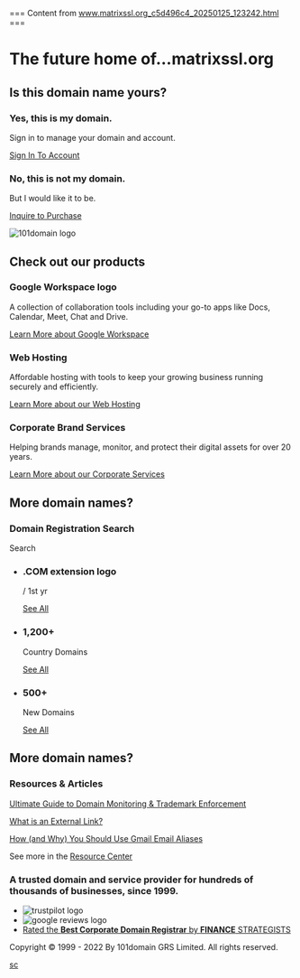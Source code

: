 === Content from www.matrixssl.org_c5d496c4_20250125_123242.html ===


# The future home of...**matrixssl.org**

## Is this domain name yours?

### Yes, this is my domain.

Sign in to manage your domain and account.

[Sign In To Account](https://my.101domain.com?utm_campaign=parked-page&utm_medium=referral&utm_source=matrixssl.org&utm_term=sign-in)

### No, this is not my domain.

But I would like it to be.

[Inquire to Purchase](https://www.101domain.com/domain_concierge_service.htm?query=matrixssl.org&utm_campaign=parked-page&utm_medium=referral&utm_source=matrixssl.org&utm_term=inquire)

![101domain logo](https://park.101datacenter.net/images/vendor-1/101domain-logo.svg)

## Check out our products

### Google Workspace logo

A collection of collaboration tools including your go-to apps like Docs, Calendar, Meet, Chat and Drive.

[Learn More about Google Workspace](https://www.101domain.com/google_workspace.htm?utm_campaign=parked-page&utm_medium=referral&utm_source=matrixssl.org&utm_term=google-workspace)

### Web Hosting

Affordable hosting with tools to keep your growing business running securely and efficiently.

[Learn More about our Web Hosting](https://www.101domain.com/web_hosting.htm?utm_campaign=parked-page&utm_medium=referral&utm_source=matrixssl.org&utm_term=web-hosting)

### Corporate Brand Services

Helping brands manage, monitor, and protect their digital assets for over 20 years.

[Learn More about our Corporate Services](https://www.101domain.com/brand_services.htm?utm_campaign=parked-page&utm_medium=referral&utm_source=matrixssl.org&utm_term=corporate-services)

## More domain names?

### Domain Registration Search

Search

* ### .COM extension logo

   / 1st yr

  [See All](https://www.101domain.com/domain-registration.htm?utm_campaign=parked-page&utm_medium=referral&utm_source=matrixssl.org&utm_term=domain-reg)
* ### 1,200+

  Country Domains

  [See All](https://www.101domain.com/country_domain.htm?utm_campaign=parked-page&utm_medium=referral&utm_source=matrixssl.org&utm_term=cctlds)
* ### 500+

  New Domains

  [See All](https://www.101domain.com/new_gtld_extensions.htm?utm_campaign=parked-page&utm_medium=referral&utm_source=matrixssl.org&utm_term=gtlds)

## More domain names?

### Resources & Articles

[Ultimate Guide to Domain Monitoring & Trademark Enforcement](https://www.101domain.com/domain_monitoring_trademark_enforcement_guide.htm)

[What is an External Link?](https://www.101domain.com/external_links.htm)

[How (and Why) You Should Use Gmail Email Aliases](https://www.101domain.com/gmail_email_aliases.htm)

See more in the [Resource Center](https://www.101domain.com/resource_center.htm)

### A trusted domain and service provider for hundreds of thousands of businesses, since 1999.

* ![trustpilot logo](https://park.101datacenter.net/images/vendor-1/trustpilot.svg)
* ![google reviews logo](https://park.101datacenter.net/images/vendor-1/google-reviews.svg)
* [Rated the **Best Corporate Domain Registrar** by
   **FINANCE** STRATEGISTS](https://www.financestrategists.com/founder-spotlight/best-corporate-domain-registrar-independent-101domain-review/)

Copyright © 1999 - 2022 By 101domain GRS Limited. All rights reserved.

[sc](https://cs.deviceatlas-cdn.com/smartclick)


